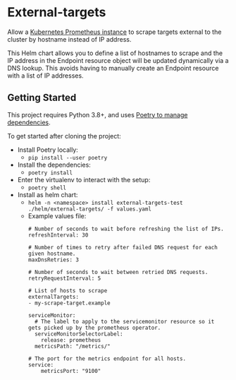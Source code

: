 # External-targets

Allow a [Kubernetes Prometheus instance][kube-prometheus-stack] to scrape targets external to the cluster by hostname instead of IP address.

This Helm chart allows you to define a list of hostnames to scrape and the IP address in the Endpoint resource object will be updated dynamically via a DNS lookup. This avoids having to manually create an Endpoint resource with a list of IP addresses.

## Getting Started

This project requires Python 3.8+, and uses [Poetry to manage dependencies][poetry-proj].

To get started after cloning the project:

* Install Poetry locally:
  * `pip install --user poetry`
* Install the dependencies:
  * `poetry install`
* Enter the virtualenv to interact with the setup:
  * `poetry shell`
* Install as helm chart:
  * `helm -n <namespace> install external-targets-test ./helm/external-targets/ -f values.yaml`
  * Example values file: 
    ```
    # Number of seconds to wait before refreshing the list of IPs. 
    refreshInterval: 30

    # Number of times to retry after failed DNS request for each given hostname.
    maxDnsRetries: 3

    # Number of seconds to wait between retried DNS requests.
    retryRequestInterval: 5

    # List of hosts to scrape
    externalTargets:
    - my-scrape-target.example

    serviceMonitor:
      # The label to apply to the servicemonitor resource so it gets picked up by the prometheus operator. 
      serviceMonitorSelectorLabel:
        release: prometheus
      metricsPath: "/metrics/"

    # The port for the metrics endpoint for all hosts.
    service:
        metricsPort: "9100"
    ``` 

[kube-prometheus-stack]: https://github.com/prometheus-community/helm-charts/tree/main/charts/kube-prometheus-stack

[poetry-proj]: https://python-poetry.org/
